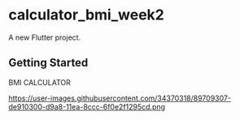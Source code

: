 # calculator_bmi_week2

A new Flutter project.

## Getting Started

BMI CALCULATOR

https://user-images.githubusercontent.com/34370318/89709307-de910300-d9a8-11ea-8ccc-6f0e2f1295cd.png
